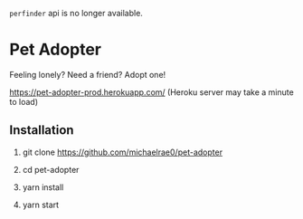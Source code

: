 `perfinder` api is no longer available.

# Pet Adopter

Feeling lonely? Need a friend? Adopt one!

https://pet-adopter-prod.herokuapp.com/ (Heroku server may take a minute to load)

## Installation

1) git clone https://github.com/michaelrae0/pet-adopter

2) cd pet-adopter

3) yarn install

4) yarn start
